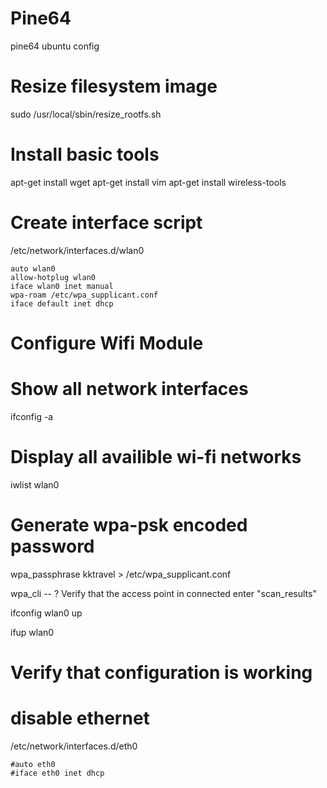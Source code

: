 # Pine64
pine64 ubuntu config

# Resize filesystem image

sudo /usr/local/sbin/resize_rootfs.sh

# Install basic tools

apt-get install wget
apt-get install vim
apt-get install wireless-tools

# Create interface script
/etc/network/interfaces.d/wlan0
~~~~
auto wlan0
allow-hotplug wlan0
iface wlan0 inet manual
wpa-roam /etc/wpa_supplicant.conf
iface default inet dhcp
~~~~

# Configure Wifi Module

# Show all network interfaces
ifconfig -a

# Display all availible wi-fi networks
iwlist wlan0

# Generate wpa-psk encoded password 
wpa_passphrase kktravel <plain text password> > /etc/wpa_supplicant.conf

wpa_cli -- ? Verify that the access point in connected enter "scan_results"

ifconfig  wlan0 up

ifup wlan0

# Verify that configuration is working

# disable ethernet

/etc/network/interfaces.d/eth0
~~~~
#auto eth0
#iface eth0 inet dhcp
~~~~
